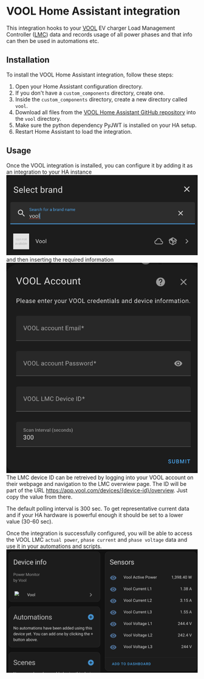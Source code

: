 # VOOL Home Assistant integration

This integration hooks to your [VOOL](https://www.vool.com/) EV charger Load Management Controller ([LMC](https://www.vool.com/products/vool-lmc/)) data and records usage of all power phases and that info can then be used in automations etc.

## Installation
To install the VOOL Home Assistant integration, follow these steps:

1. Open your Home Assistant configuration directory.
2. If you don't have a `custom_components` directory, create one.
3. Inside the `custom_components` directory, create a new directory called `vool`.
4. Download all files from the [VOOL Home Assistant GitHub repository](https://github.com/martinkenk/vool_ha) into the `vool` directory.
5. Make sure the python dependency PyJWT is installed on your HA setup.
6. Restart Home Assistant to load the integration.

## Usage
Once the VOOL integration is installed, you can configure it by adding it as an integration to your HA instance
![searching for integration](img/image1.png) and then inserting the required information
![Configuration options](img/image2.png) 
The LMC device ID can be retreived by logging into your VOOL account on their webpage and navigation to the LMC overwiew page. The ID will be part of the URL https://app.vool.com/devices/{device-id}/overview. Just copy the value from there.

The default polling interval is 300 sec. To get representative current data and if your HA hardware is powerful enough it should be set to a lower value (30-60 sec).

Once the integration is successfully configured, you will be able to access the VOOL LMC `actual power`, `phase current` and `phase voltage` data and use it in your automations and scripts.
![VOOL LMC device in HA](img/image3.png)
